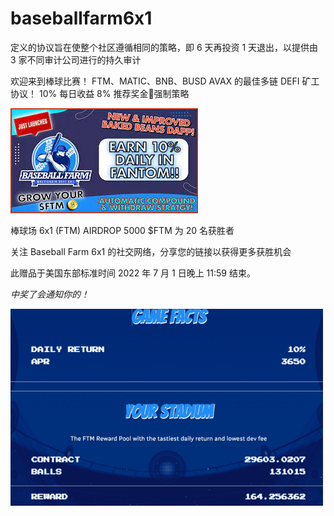# baseballfarm6x1

<p>定义的协议旨在使整个社区遵循相同的策略，即 6 天再投资 1 天退出，以提供由 3 家不同审计公司进行的持久审计&nbsp;</p>

欢迎来到棒球比赛！ FTM、MATIC、BNB、BUSD AVAX 的最佳多链 DEFI 矿工协议！ 10% 每日收益 8% 推荐奖金🤳强制策略

![disndi](disndi.png)

棒球场 6x1 (FTM) AIRDROP 5000 $FTM 为 20 名获胜者

关注 Baseball Farm 6x1 的社交网络，分享您的链接以获得更多获胜机会

此赠品于美国东部标准时间 2022 年 7 月 1 日晚上 11:59 结束。

*中奖了会通知你的！*

![disni](disni.png)
